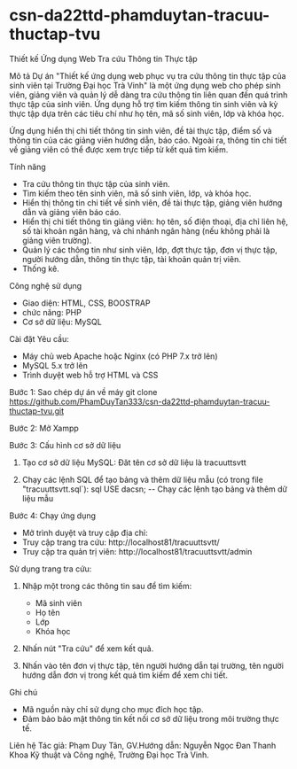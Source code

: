 # csn-da22ttd-phamduytan-tracuu-thuctap-tvu

Thiết kế Ứng dụng Web Tra cứu Thông tin Thực tập

Mô tả
Dự án "Thiết kế ứng dụng web phục vụ tra cứu thông tin thực tập của sinh viên tại Trường Đại học Trà Vinh" là một ứng dụng web cho phép sinh viên, giảng viên và quản lý dễ dàng tra cứu thông tin liên quan đến quá trình thực tập của sinh viên. Ứng dụng hỗ trợ tìm kiếm thông tin sinh viên và kỳ thực tập dựa trên các tiêu chí như họ tên, mã số sinh viên, lớp và khóa học.

Ứng dụng hiển thị chi tiết thông tin sinh viên, đề tài thực tập, điểm số và thông tin của các giảng viên hướng dẫn, báo cáo. Ngoài ra, thông tin chi tiết về giảng viên có thể được xem trực tiếp từ kết quả tìm kiếm.

Tính năng
- Tra cứu thông tin thực tập của sinh viên.
- Tìm kiếm theo tên sinh viên, mã số sinh viên, lớp, và khóa học.
- Hiển thị thông tin chi tiết về sinh viên, đề tài thực tập, giảng viên hướng dẫn và giảng viên báo cáo.
- Hiển thị chi tiết thông tin giảng viên: họ tên, số điện thoại, địa chỉ liên hệ, số tài khoản ngân hàng, và chi nhánh ngân hàng (nếu không phải là giảng viên trường).
- Quản lý các thông tin như sinh viên, lớp, đợt thực tập, đơn vị thực tập, người hướng dẫn, thông tin thực tập, tài khoản quản trị viên.
- Thống kê.

Công nghệ sử dụng
- Giao diện: HTML, CSS, BOOSTRAP
- chức năng: PHP
- Cơ sở dữ liệu: MySQL

Cài đặt
Yêu cầu:
- Máy chủ web Apache hoặc Nginx (có PHP 7.x trở lên)
- MySQL 5.x trở lên
- Trình duyệt web hỗ trợ HTML và CSS

Bước 1: Sao chép dự án về máy
git clone https://github.com/PhamDuyTan333/csn-da22ttd-phamduytan-tracuu-thuctap-tvu.git

Bước 2: Mở Xampp

Bước 3: Cấu hình cơ sở dữ liệu
1. Tạo cơ sở dữ liệu MySQL:
Đăt tên cơ sở dữ liệu là tracuuttsvtt

2. Chạy các lệnh SQL để tạo bảng và thêm dữ liệu mẫu (có trong file "tracuuttsvtt.sql`):
sql
USE dacsn;
-- Chạy các lệnh tạo bảng và thêm dữ liệu mẫu       

Bước 4: Chạy ứng dụng 
- Mở trình duyệt và truy cập địa chỉ:
- Truy cập trang tra cứu:
http://localhost81/tracuuttsvtt/
- Truy cập tra quản trị viên:
http://localhost81/tracuuttsvtt/admin

Sử dụng trang tra cứu:
1. Nhập một trong các thông tin sau để tìm kiếm:
    - Mã sinh viên
    - Họ tên
    - Lớp
    - Khóa học
2. Nhấn nút "Tra cứu" để xem kết quả.

3. Nhấn vào tên đơn vị thực tập, tên người hướng dẫn tại trường, tên người hướng dẫn đơn vị trong kết quả tìm kiếm để xem chi tiết.

Ghi chú
- Mã nguồn này chỉ sử dụng cho mục đích học tập.
- Đảm bảo bảo mật thông tin kết nối cơ sở dữ liệu trong môi trường thực tế.

Liên hệ
Tác giả: Phạm Duy Tân, 
GV.Hướng dẫn: Nguyễn Ngọc Đan Thanh
Khoa Kỹ thuật và Công nghệ, Trường Đại học Trà Vinh.
